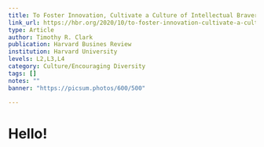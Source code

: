 ```yaml
---
title: To Foster Innovation, Cultivate a Culture of Intellectual Bravery
link_url: https://hbr.org/2020/10/to-foster-innovation-cultivate-a-culture-of-intellectual-bravery
type: Article
author: Timothy R. Clark
publication: Harvard Busines Review
institution: Harvard University
levels: L2,L3,L4
category: Culture/Encouraging Diversity
tags: []
notes: ""
banner: "https://picsum.photos/600/500"

---
```


# Hello!
